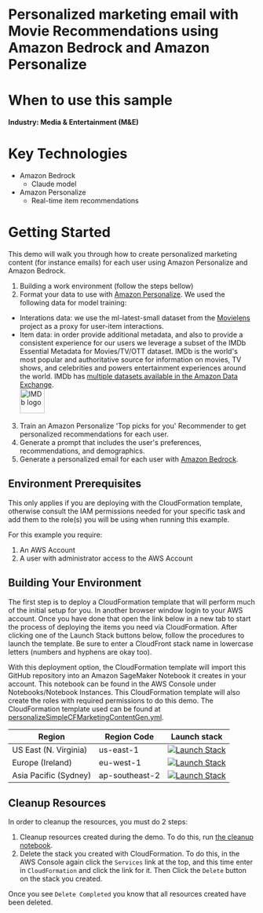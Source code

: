 # Personalized marketing email with Movie Recommendations using Amazon Bedrock and Amazon Personalize

# When to use this sample

**Industry: Media & Entertainment (M&E)**

# Key Technologies

- Amazon Bedrock
  - Claude model
- Amazon Personalize
  - Real-time item recommendations

# Getting Started

This demo will walk you through how to create personalized marketing content (for instance emails) for each user using Amazon Personalize and Amazon Bedrock.

1. Building a work environment (follow the steps bellow)
2. Format your data to use with [Amazon Personalize](https://aws.amazon.com/personalize/). We used the following data for model training:
* Interations data: we use the ml-latest-small dataset from the [Movielens](https://grouplens.org/datasets/movielens/) project as a proxy for user-item interactions.
* Item data: in order provide additional metadata, and also to provide a consistent experience for our users we leverage a subset of the IMDb Essential Metadata for Movies/TV/OTT dataset. IMDb is the world's most popular and authoritative source for information on movies, TV shows, and celebrities and powers entertainment experiences around the world. IMDb has [multiple datasets available in the Amazon Data Exchange](https://aws.amazon.com/marketplace/seller-profile?id=0af153a3-339f-48c2-8b42-3b9fa26d3367). <br><img src="./images/IMDb_Logo_Rectangle.png" alt="IMDb logo" style="width:50px;"/></br>

3. Train an Amazon Personalize 'Top picks for you' Recommender to get personalized recommendations for each user.
4. Generate a prompt that includes the user's preferences, recommendations, and demographics.
5. Generate a personalized email for each user with [Amazon Bedrock](https://aws.amazon.com/bedrock/).

## Environment Prerequisites

This only applies if you are deploying with the CloudFormation template, otherwise consult the IAM permissions needed for your specific task and add them to the role(s) you will be using when running this example.

For this example you require:
1. An AWS Account
2. A user with administrator access to the AWS Account

## Building Your Environment

The first step is to deploy a CloudFormation template that will perform much of the initial setup for you. In another browser window login to your AWS account. Once you have done that open the link below in a new tab to start the process of deploying the items you need via CloudFormation. After clicking one of the Launch Stack buttons below, follow the procedures to launch the template. Be sure to enter a CloudFront stack name in lowercase letters (numbers and hyphens are okay too).

With this deployment option, the CloudFormation template will import this GitHub repository into an Amazon SageMaker Notebook it creates in your account. This notebook can be found in the AWS Console under Notebooks/Notebook Instances. This CloudFormation template will also create the roles with required permissions to do this demo. The CloudFormation template used can be found at [personalizeSimpleCFMarketingContentGen.yml](./personalizeSimpleCFMarketingContentGen.yml).

| Region | Region Code | Launch stack |
|--------|--------|--------------|
| US East (N. Virginia) | us-east-1 | [![Launch Stack](https://s3.amazonaws.com/cloudformation-examples/cloudformation-launch-stack.png)](https://console.aws.amazon.com/cloudformation/home?region=us-east-1#/stacks/new?stackName=PersonalizeExample&templateURL=https://personalize-solution-staging-us-east-1.s3.amazonaws.com/personalize-samples-genai-marketing-content/personalizeSimpleCFMarketingContentGen.yml) |
| Europe (Ireland) | eu-west-1 | [![Launch Stack](https://s3.amazonaws.com/cloudformation-examples/cloudformation-launch-stack.png)](https://console.aws.amazon.com/cloudformation/home?region=eu-west-1#/stacks/new?stackName=PersonalizeExample&templateURL=https://personalize-solution-staging-eu-west-1.s3.eu-west-1.amazonaws.com/personalize-samples-genai-marketing-content/personalizeSimpleCFMarketingContentGen.yml) |
| Asia Pacific (Sydney) | ap-southeast-2 |[![Launch Stack](https://s3.amazonaws.com/cloudformation-examples/cloudformation-launch-stack.png)](https://console.aws.amazon.com/cloudformation/home?region=ap-southeast-2#/stacks/new?stackName=PersonalizeExample&templateURL=https://personalize-solution-staging-ap-southeast-2.s3.ap-southeast-2.amazonaws.com/personalize-samples-genai-marketing-content/personalizeSimpleCFMarketingContentGen.yml) |

## Cleanup Resources

In order to cleanup the resources, you must do 2 steps:
1. Cleanup resources created during the demo. To do this, run [the cleanup notebook](./02_Clean_Up.ipynb).
2. Delete the stack you created with CloudFormation. To do this, in the AWS Console again click the `Services` link at the top, and this time enter in `CloudFormation` and click the link for it. Then Click the `Delete` button on the stack you created.

Once you see `Delete Completed` you know that all resources created have been deleted.

